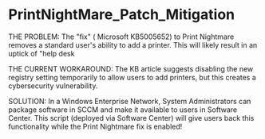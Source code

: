 # PrintNightMare_Patch_Mitigation


THE PROBLEM: The
"fix" ( Microsoft KB5005652) to
Print Nightmare removes a standard user's
ability to add a printer.
This will likely result in an uptick of "help desk

THE CURRENT WORKAROUND: The KB article
suggests disabling the new registry setting
temporarily to allow users to add printers, but this
creates a cybersecurity vulnerability.


SOLUTION: In a Windows Enterprise
Network, System Administrators can package
software in SCCM and make it available to users in
Software Center. This script (deployed via Software Center) will give users back
this functionality while the Print Nightmare fix is
enabled!
